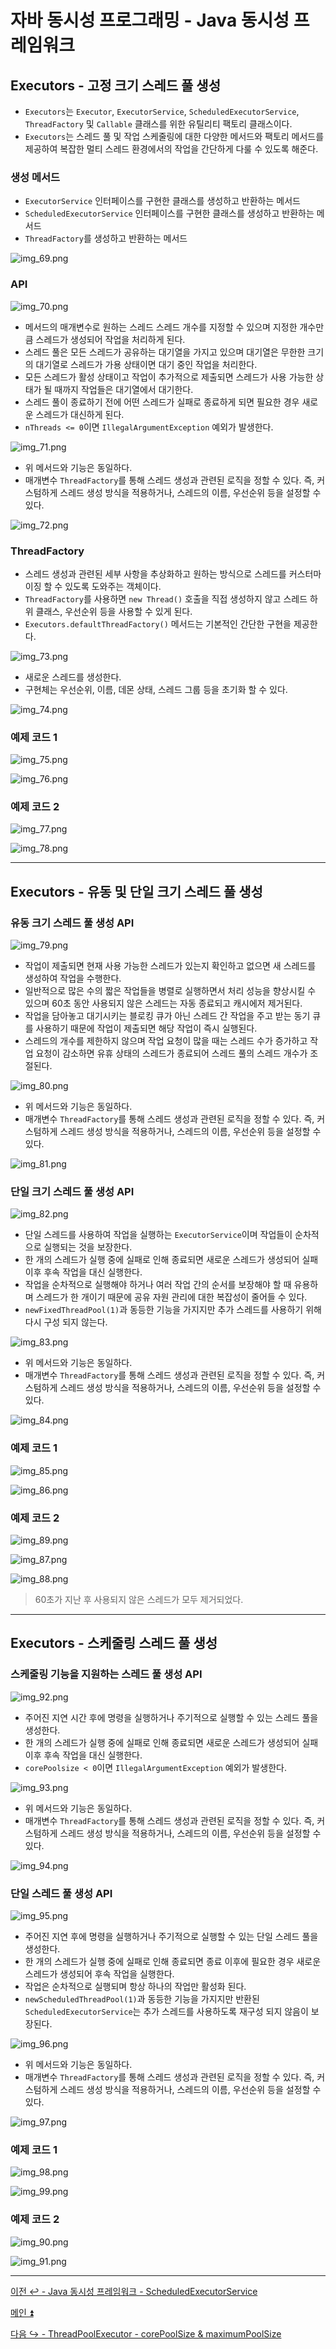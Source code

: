 # 자바 동시성 프로그래밍 - Java 동시성 프레임워크

## Executors - 고정 크기 스레드 풀 생성

- `Executors`는 `Executor`, `ExecutorService`, `ScheduledExecutorService`, `ThreadFactory` 및 `Callable` 클래스를 위한 유틸리티 팩토리 클래스이다.
- `Executors`는 스레드 풀 및 작업 스케줄링에 대한 다양한 메서드와 팩토리 메서드를 제공하여 복잡한 멀티 스레드 환경에서의 작업을 간단하게 다룰 수 있도록 해준다.

### 생성 메서드

- `ExecutorService` 인터페이스를 구현한 클래스를 생성하고 반환하는 메서드
- `ScheduledExecutorService` 인터페이스를 구현한 클래스를 생성하고 반환하는 메서드
- `ThreadFactory`를 생성하고 반환하는 메서드

![img_69.png](image/img_69.png)

### API

![img_70.png](image/img_70.png)

- 메서드의 매개변수로 원하는 스레드 스레드 개수를 지정할 수 있으며 지정한 개수만큼 스레드가 생성되어 작업을 처리하게 된다.
- 스레드 풀은 모든 스레드가 공유하는 대기열을 가지고 있으며 대기열은 무한한 크기의 대기열로 스레드가 가용 상태이면 대기 중인 작업을 처리한다.
- 모든 스레드가 활성 상태이고 작업이 추가적으로 제출되면 스레드가 사용 가능한 상태가 될 때까지 작업들은 대기열에서 대기한다.
- 스레드 풀이 종료하기 전에 어떤 스레드가 실패로 종료하게 되면 필요한 경우 새로운 스레드가 대신하게 된다.
- `nThreads <= 0`이면 `IllegalArgumentException` 예외가 발생한다.

![img_71.png](image/img_71.png)

- 위 메서드와 기능은 동일하다.
- 매개변수 `ThreadFactory`를 통해 스레드 생성과 관련된 로직을 정할 수 있다. 즉, 커스텀하게 스레드 생성 방식을 적용하거나, 스레드의 이름,
    우선순위 등을 설정할 수 있다.

![img_72.png](image/img_72.png)

### ThreadFactory

- 스레드 생성과 관련된 세부 사항을 추상화하고 원하는 방식으로 스레드를 커스터마이징 할 수 있도록 도와주는 객체이다.
- `ThreadFactory`를 사용하면 `new Thread()` 호출을 직접 생성하지 않고 스레드 하위 클래스, 우선순위 등을 사용할 수 있게 된다.
- `Executors.defaultThreadFactory()` 메서드는 기본적인 간단한 구현을 제공한다.

![img_73.png](image/img_73.png)

- 새로운 스레드를 생성한다.
- 구현체는 우선순위, 이름, 데몬 상태, 스레드 그룹 등을 초기화 할 수 있다.

![img_74.png](image/img_74.png)

### 예제 코드 1

![img_75.png](image/img_75.png)

![img_76.png](image/img_76.png)

### 예제 코드 2

![img_77.png](image/img_77.png)

![img_78.png](image/img_78.png)

---

## Executors - 유동 및 단일 크기 스레드 풀 생성

### 유동 크기 스레드 풀 생성 API

![img_79.png](image/img_79.png)

- 작업이 제출되면 현재 사용 가능한 스레드가 있는지 확인하고 없으면 새 스레드를 생성하여 작업을 수행한다.
- 일반적으로 많은 수의 짧은 작업들을 병렬로 실행하면서 처리 성능을 향상시킬 수 있으며 60초 동안 사용되지 않은 스레드는 자동 종료되고 캐시에저 제거된다.
- 작업을 담아놓고 대기시키는 블로킹 큐가 아닌 스레드 간 작업을 주고 받는 동기 큐를 사용하기 때문에 작업이 제출되면 해당 작업이 즉시 실행된다.
- 스레드의 개수를 제한하지 않으며 작업 요청이 많을 때는 스레드 수가 증가하고 작업 요청이 감소하면 유휴 상태의 스레드가 종료되어 스레드 풀의 스레드 개수가 조절된다.

![img_80.png](image/img_80.png)

- 위 메서드와 기능은 동일하다.
- 매개변수 `ThreadFactory`를 통해 스레드 생성과 관련된 로직을 정할 수 있다. 즉, 커스텀하게 스레드 생성 방식을 적용하거나, 스레드의 이름,
  우선순위 등을 설정할 수 있다.

![img_81.png](image/img_81.png)

### 단일 크기 스레드 풀 생성 API

![img_82.png](image/img_82.png)

- 단일 스레드를 사용하여 작업을 실행하는 `ExecutorService`이며 작업들이 순차적으로 실행되는 것을 보장한다.
- 한 개의 스레드가 실행 중에 실패로 인해 종료되면 새로운 스레드가 생성되어 실패 이후 후속 작업을 대신 실행한다.
- 작업을 순차적으로 실행해야 하거나 여러 작업 간의 순서를 보장해야 할 때 유용하며 스레드가 한 개이기 때문에 공유 자원 관리에 대한 복잡성이 줄어들 수 있다.
- `newFixedThreadPool(1)`과 동등한 기능을 가지지만 추가 스레드를 사용하기 위해 다시 구성 되지 않는다.

![img_83.png](image/img_83.png)

- 위 메서드와 기능은 동일하다.
- 매개변수 `ThreadFactory`를 통해 스레드 생성과 관련된 로직을 정할 수 있다. 즉, 커스텀하게 스레드 생성 방식을 적용하거나, 스레드의 이름,
  우선순위 등을 설정할 수 있다.

![img_84.png](image/img_84.png)

### 예제 코드 1

![img_85.png](image/img_85.png)

![img_86.png](image/img_86.png)

### 예제 코드 2

![img_89.png](image/img_89.png)

![img_87.png](image/img_87.png)

![img_88.png](image/img_88.png)

> 60초가 지난 후 사용되지 않은 스레드가 모두 제거되었다.

---

## Executors - 스케줄링 스레드 풀 생성

### 스케줄링 기능을 지원하는 스레드 풀 생성 API

![img_92.png](image/img_92.png)

- 주어진 지연 시간 후에 명령을 실행하거나 주기적으로 실행할 수 있는 스레드 풀을 생성한다.
- 한 개의 스레드가 실행 중에 실패로 인해 종료되면 새로운 스레드가 생성되어 실패 이후 후속 작업을 대신 실행한다.
- `corePoolsize < 0`이면 `IllegalArgumentException` 예외가 발생한다.

![img_93.png](image/img_93.png)

- 위 메서드와 기능은 동일하다.
- 매개변수 `ThreadFactory`를 통해 스레드 생성과 관련된 로직을 정할 수 있다. 즉, 커스텀하게 스레드 생성 방식을 적용하거나, 스레드의 이름,
  우선순위 등을 설정할 수 있다.

![img_94.png](image/img_94.png)

### 단일 스레드 풀 생성 API

![img_95.png](image/img_95.png)

- 주어진 지연 후에 명령을 실행하거나 주기적으로 실행할 수 있는 단일 스레드 풀을 생성한다.
- 한 개의 스레드가 실행 중에 실패로 인해 종료되면 종료 이후에 필요한 경우 새로운 스레드가 생성되어 후속 작업을 실행한다.
- 작업은 순차적으로 실행되며 항상 하나의 작업만 활성화 된다.
- `newScheduledThreadPool(1)`과 동등한 기능을 가지지만 반환된 `ScheduledExecutorService`는 추가 스레드를 사용하도록 재구성 되지 않음이 보장된다.

![img_96.png](image/img_96.png)

- 위 메서드와 기능은 동일하다.
- 매개변수 `ThreadFactory`를 통해 스레드 생성과 관련된 로직을 정할 수 있다. 즉, 커스텀하게 스레드 생성 방식을 적용하거나, 스레드의 이름,
  우선순위 등을 설정할 수 있다.

![img_97.png](image/img_97.png)

### 예제 코드 1

![img_98.png](image/img_98.png)

![img_99.png](image/img_99.png)

### 예제 코드 2

![img_90.png](image/img_90.png)

![img_91.png](image/img_91.png)

---

[이전 ↩️ - Java 동시성 프레임워크 - ScheduledExecutorService](https://github.com/genesis12345678/TIL/blob/main/Java/reactive/javaFramework/ScheduledExecutorService.md)

[메인 ⏫](https://github.com/genesis12345678/TIL/blob/main/Java/reactive/Main.md)

[다음 ↪️ - ThreadPoolExecutor - corePoolSize & maximumPoolSize](https://github.com/genesis12345678/TIL/blob/main/Java/reactive/ThreadPoolExecutor/corePoolSize.md)